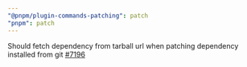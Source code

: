 ```yaml
---
"@pnpm/plugin-commands-patching": patch
"pnpm": patch
---
```


Should fetch dependency from tarball url when patching dependency installed from git [#7196](https://github.com/pnpm/pnpm/issues/7196)
